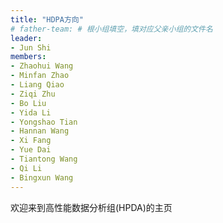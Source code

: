 ```yaml
---
title: "HDPA方向"
# father-team: # 根小组填空，填对应父亲小组的文件名
leader:
- Jun Shi
members:
- Zhaohui Wang
- Minfan Zhao
- Liang Qiao
- Ziqi Zhu
- Bo Liu
- Yida Li
- Yongshao Tian
- Hannan Wang
- Xi Fang
- Yue Dai
- Tiantong Wang
- Qi Li
- Bingxun Wang
---
```


欢迎来到高性能数据分析组(HPDA)的主页
